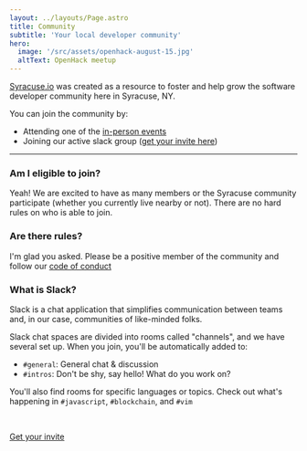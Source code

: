 ```yaml
---
layout: ../layouts/Page.astro
title: Community
subtitle: 'Your local developer community'
hero: 
  image: '/src/assets/openhack-august-15.jpg'
  altText: OpenHack meetup
---
```


[Syracuse.io](/) was created as a resource to foster and help grow the software developer
community here in Syracuse, NY.

You can join the community by:

- Attending one of the [in-person events](/groups)
- Joining our active slack group ([get your invite here](https://join.slack.com/t/syracuseio/shared_invite/zt-aw7rkg3q-2cgCecN524oOVarFJWMOPw))

---

### Am I eligible to join?

Yeah! We are excited to have as many members or the Syracuse community
participate (whether you currently live nearby or not). There are no
hard rules on who is able to join.

### Are there rules?

I'm glad you asked. Please be a positive member of the community and follow
our [code of conduct](/code-of-conduct)

<div class='border border-neutral-500 dark:border-neutral-800 rounded-lg py-4 px-16 -mx-16'>

### What is Slack?

Slack is a chat application that simplifies communication between
teams and, in our case, communities of like-minded folks.

Slack chat spaces are divided into rooms called "channels",
and we have several set up. When you join, you'll be
automatically added to:

- `#general`: General chat & discussion
- `#intros`: Don't be shy, say hello! What do you work on?

You'll also find rooms for specific languages or topics. Check out what's happening in `#javascript`, `#blockchain`, and `#vim`

<br/>
<p class="text-center">
  <a href="https://join.slack.com/t/syracuseio/shared_invite/zt-aw7rkg3q-2cgCecN524oOVarFJWMOPw" class=" border border-orange-500 dark:border-orange-800 rounded-lg hover:bg-orange-500 dark:hover:bg-orange-800 hover:text-white py-4 px-6 no-underline">
    Get your invite <i class="fa fa-slack" />
  </a>
</p>

</div>
